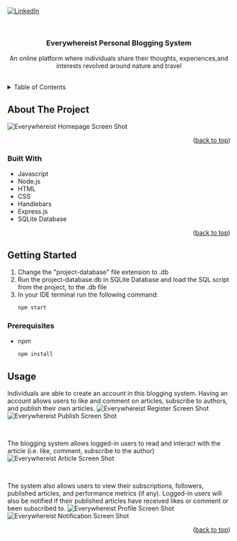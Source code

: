 <!-- README template obtained from: https://github.com/othneildrew/Best-README-Template/blob/master/README.md?plain=1-->
[![LinkedIn][linkedin-shield]](https://www.linkedin.com/in/xinyu-chen-482142144/)
<span id="readme-top"></span>


<!-- PROJECT LOGO -->
<br />
<div align="center">
  <h3 align="center" id="readme-top">Everywhereist Personal Blogging System</h3>

  <p align="center">
    An online platform where individuals share their thoughts, experiences,and interests revolved around nature and travel
    <br />
  </p>
</div>
<br />


<!-- TABLE OF CONTENTS -->
<details>
  <summary>Table of Contents</summary>
  <ol>
    <li>
      <a href="#about-the-project">About The Project</a>
      <ul>
        <li><a href="#built-with">Built With</a></li>
      </ul>
    </li>
    <li>
      <a href="#getting-started">Getting Started</a>
      <ul>
        <li><a href="#prerequisites">Prerequisites</a></li>
      </ul>
    </li>
    <li><a href="#usage">Usage</a></li>
  </ol>
</details>



<!-- ABOUT THE PROJECT -->
## About The Project
![Everywhereist Homepage Screen Shot](https://github.com/sophc0366/everywhereist-blogging-system/blob/main/public/readme/home.jpeg)

<p align="right">(<a href="#readme-top">back to top</a>)</p>

### Built With
* Javascript
* Node.js
* HTML
* CSS
* Handlebars
* Express.js
* SQLite Database

<p align="right">(<a href="#readme-top">back to top</a>)</p>

<!-- GETTING STARTED -->
## Getting Started
<ol>
  
  <li>Change the "project-database" file extension to .db</li>
  <li>Run the project-database.db in SQLite Database and load the SQL script from the project, to the .db file</li>
  <li>In your IDE terminal run the following command: </li>

  ```sh
  npm start
  ```
</ol>

### Prerequisites
* npm
  ```sh
  npm install 
  ```

<!-- USAGE EXAMPLES -->
## Usage
Individuals are able to create an account in this blogging system. Having an account allows users to like and comment on articles, subscribe to authors, and publish their own articles. 
![Everywhereist Register Screen Shot](https://github.com/sophc0366/everywhereist-blogging-system/blob/main/public/readme/register.jpeg)
![Everywhereist Publish Screen Shot](https://github.com/sophc0366/everywhereist-blogging-system/blob/main/public/readme/publish.jpeg)

<p>
 <br/> 
</p>

The blogging system allows logged-in users to read and interact with the article (i.e. like, comment, subscribe to the author)
![Everywhereist Article Screen Shot](https://github.com/sophc0366/everywhereist-blogging-system/blob/main/public/readme/article.jpeg)

<p>
 <br/> 
</p>

The system also allows users to view their subscriptions, followers, published articles, and performance metrics (if any). Logged-in users will also be notified if their published articles have received likes or comment or been subscribed to.
![Everywhereist Profile Screen Shot](https://github.com/sophc0366/everywhereist-blogging-system/blob/main/public/readme/profile.jpeg)
![Everywhereist Notification Screen Shot](https://github.com/sophc0366/everywhereist-blogging-system/blob/main/public/readme/notification.jpeg)

<p align="right">(<a href="#readme-top">back to top</a>)</p>



<!-- MARKDOWN LINKS & IMAGES -->
<!-- https://www.markdownguide.org/basic-syntax/#reference-style-links -->
[linkedin-shield]: https://img.shields.io/badge/-LinkedIn-black.svg?style=for-the-badge&logo=linkedin&colorB=555
